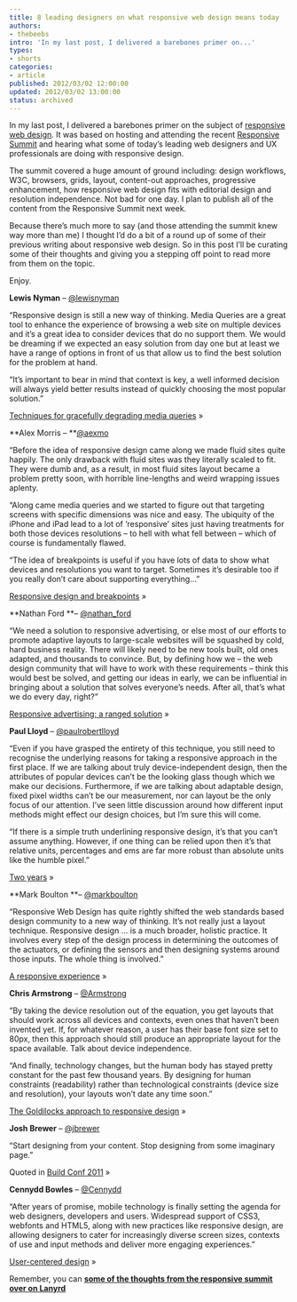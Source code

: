 ```yaml
---
title: 8 leading designers on what responsive web design means today
authors:
- thebeebs
intro: 'In my last post, I delivered a barebones primer on...'
types:
- shorts
categories:
- article
published: 2012/03/02 12:00:00
updated: 2012/03/02 13:00:00
status: archived
---
```


In my last post, I delivered a barebones primer on the subject of <u>responsive web design</u>. It was based on hosting and attending the recent [Responsive Summit](http://responsivesummit.com/) and hearing what some of today&rsquo;s leading web designers and UX professionals are doing with responsive design.<p>The summit covered a huge amount of ground including: design workflows, W3C, browsers, grids, layout, content-out approaches, progressive enhancement, how responsive web design fits with editorial design and resolution independence. Not bad for one day. I plan to publish all of the content from the Responsive Summit next week.

Because there&rsquo;s much more to say (and those attending the summit knew way more than me) I thought I&rsquo;d do a bit of a round up of some of their previous writing about responsive web design. So in this post I&rsquo;ll be curating some of their thoughts and giving you a stepping off point to read more from them on the topic.

Enjoy.

**Lewis Nyman** &ndash; [@lewisnyman](http://www.twitter.com/lewisnyman)

&ldquo;Responsive design is still a new way of thinking. Media Queries are a great tool to enhance the experience of browsing a web site on multiple devices and it&rsquo;s a great idea to consider devices that do no support them. We would be dreaming if we expected an easy solution from day one but at least we have a range of options in front of us that allow us to find the best solution for the problem at hand.

&ldquo;It&rsquo;s important to bear in mind that context is key, a well informed decision will always yield better results instead of quickly choosing the most popular solution.&rdquo;

[Techniques for gracefully degrading media queries](http://coding.smashingmagazine.com/2011/08/10/techniques-for-gracefully-degrading-media-queries/) &raquo;

**Alex Morris &ndash; **[@aexmo](http://www.twitter.com/aexmo)

&ldquo;Before the idea of responsive design came along we made fluid sites quite happily. The only drawback with fluid sites was they literally scaled to fit. They were dumb and, as a result, in most fluid sites layout became a problem pretty soon, with horrible line-lengths and weird wrapping issues aplenty.

&ldquo;Along came media queries and we started to figure out that targeting screens with specific dimensions was nice and easy. The ubiquity of the iPhone and iPad lead to a lot of &lsquo;responsive&rsquo; sites just having treatments for both those devices resolutions &ndash; to hell with what fell between &ndash; which of course is fundamentally flawed.

&ldquo;The idea of breakpoints is useful if you have lots of data to show what devices and resolutions you want to target. Sometimes it&rsquo;s desirable too if you really don&rsquo;t care about supporting everything&hellip;&rdquo;

[Responsive design and breakpoints](http://mistermorris.tumblr.com/post/12468157556/responsive-design-breakpoints) &raquo;

**Nathan Ford **&ndash; [@nathan_ford](http://www.twitter.com/nathan_ford)

&ldquo;We need a solution to responsive advertising, or else most of our efforts to promote adaptive layouts to large-scale websites will be squashed by cold, hard business reality. There will likely need to be new tools built, old ones adapted, and thousands to convince. But, by defining how we &ndash; the web design community that will have to work with these requirements &ndash; think this would best be solved, and getting our ideas in early, we can be influential in bringing about a solution that solves everyone&rsquo;s needs. After all, that&rsquo;s what we do every day, right?&rdquo;

[Responsive advertising: a ranged solution](http://artequalswork.com/posts/responsive-ads.php) &raquo;

**Paul Lloyd** &ndash; [@paulrobertlloyd](http://www.twitter.com/paulrobertlloyd)

&ldquo;Even if you have grasped the entirety of this technique, you still need to recognise the underlying reasons for taking a responsive approach in the first place. If we are talking about truly device-independent design, then the attributes of popular devices can&rsquo;t be the looking glass though which we make our decisions. Furthermore, if we are talking about adaptable design, fixed pixel widths can&rsquo;t be our measurement, nor can layout be the only focus of our attention. I&rsquo;ve seen little discussion around how different input methods might effect our design choices, but I&rsquo;m sure this will come.

&ldquo;If there is a simple truth underlining responsive design, it&rsquo;s that you can&rsquo;t assume anything. However, if one thing can be relied upon then it&rsquo;s that relative units, percentages and ems are far more robust than absolute units like the humble pixel.&rdquo;

[Two years](http://paulrobertlloyd.com/2011/06/two_years/) &raquo;

**Mark Boulton **&ndash; [@markboulton](http://www.twitter.com/markboulton)

&ldquo;Responsive Web Design has quite rightly shifted the web standards based design community to a new way of thinking. It&rsquo;s not really just a layout technique. Responsive design ... is a much broader, holistic practice. It involves every step of the design process in determining the outcomes of the actuators, or defining the sensors and then designing systems around those inputs. The whole thing is involved.&rdquo;

[A responsive experience](http://www.markboulton.co.uk/journal/comments/a-responsive-experience) &raquo;

**Chris Armstrong** &ndash; [@Armstrong](http://www.twitter.com/Armstrong)

&ldquo;By taking the device resolution out of the equation, you get layouts that should work across all devices and contexts, even ones that haven&rsquo;t been invented yet. If, for whatever reason, a user has their base font size set to 80px, then this approach should still produce an appropriate layout for the space available. Talk about device independence.

&ldquo;And finally, technology changes, but the human body has stayed pretty constant for the past few thousand years. By designing for human constraints (readability) rather than technological constraints (device size and resolution), your layouts won&rsquo;t date any time soon.&rdquo;

[The Goldilocks approach to responsive design](http://www.designbyfront.com/workinprogress/article/the-goldilocks-approach-to-responsive-design) &raquo;

**Josh Brewer** &ndash; [@jbrewer](http://www.twitter.com/jbrewer)

&ldquo;Start designing from your content. Stop designing from some imaginary page.&rdquo;

Quoted in [Build Conf 2011](http://blog.stephenwyattbush.com/2011/12/21/build-conf-2011) &raquo;

**Cennydd Bowles** &ndash; [@Cennydd](http://www.twitter.com/Cennydd)

&ldquo;After years of promise, mobile technology is finally setting the agenda for web designers, developers and users. Widespread support of CSS3, webfonts and HTML5, along with new practices like responsive design, are allowing designers to cater for increasingly diverse screen sizes, contexts of use and input methods and deliver more engaging experiences.&rdquo;

[User-centered design](http://www.bcs.org/content/conWebDoc/41936) &raquo;

Remember, you can <u>[**some of the thoughts from the responsive summit over on Lanyrd**](http://lanyrd.com/2012/responsive-summit/writeups/)</u>
</p>